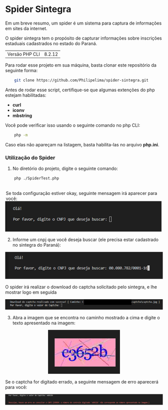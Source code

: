 # Spider Sintegra

Em um breve resumo, um spider é um sistema para captura de informações em sites da internet.

O spider sintegra tem o propósito de capturar informações sobre inscrições estaduais cadastrados no estado do Paraná.


||  |   
|:----------:|:----------:|
|   Versão PHP CLI | 8.2.12       | 


Para rodar esse projeto em sua máquina, basta clonar este repositório da seguinte forma: 

~~~bash
    git clone https://github.com/Philipelima/spider-sintegra.git
~~~


Antes de rodar esse script, certifique-se que algumas extenções do php estejam habilitadas:

 * <b>curl</b>
 * <b>iconv</b>
 * <b>mbstring</b>

Você pode verificar isso usando o seguinte comando no php CLI:

~~~bash
    php -m
~~~

Caso elas não apareçam na listagem, basta habilita-las no arquivo <b>php.ini</b>.

### Utilização do Spider


1. No diretório do projeto, digite o seguinte comando: 

~~~bash
    php ./SpiderTest.php
~~~


<br>

<legend>Se toda configuração estiver okay, seguinte mensagem irá aparecer para você:</legend>
<img src="./.github/message_1.png" alt="Digite o cnpj">

<br>

2. Informe um cnpj que você deseja buscar (ele precisa estar cadastrado no sintegra do Paraná):

<img src="./.github/message_2.png" alt="Digite o cnpj">

<br>

O spider irá realizar o download do captcha solicitado pelo sintegra, e lhe mostrar logo em seguida

<img src="./.github/message_3.png" alt="Digite o cnpj">

<br>

3. Abra a imagem que se encontra no caminho mostrado a cima e digite o texto apresentado na imagem:

<center>
    <img src="./.github/captcha_exemple.png" alt="Digite o cnpj">
</center>

Se o captcha for digitado errado, a seguinte mensagem de erro aparecerá para você:

<center>
    <img src="./.github/captcha_error.png" alt="Digite o cnpj">
</center>

